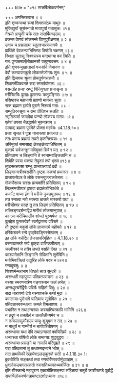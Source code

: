 +++
title = "०१८ सप्तर्षिलोकवर्णनम्"

+++
अगस्तिरुवाच ॥ ॥  
इति शृण्वन्कथां रम्यां शिवशर्माऽथ माथुरः ॥  
मुक्तिपुर्यां सुसंस्नातो मायापुर्यां गतासुकः ॥१॥  
नेत्रयोः प्राघुणी चक्रे ततः सप्तर्षिमण्डलम् ॥  
व्रजन्स वैष्णवं लोकमन्ते विष्णुपुरीक्षणात् ॥ २ ॥  
उवाच च प्रसन्नात्मा स्तुतश्चारणमागधैः ॥  
प्रार्थितो देवकन्याभिस्तिष्ठ तिष्ठेति चक्षणम् ॥३॥  
स्थिता सुतासु निःश्वसस्य मन्दभाग्या वयं त्विति ॥  
गतः पुण्यतमाल्ँलोकानसौ यत्पुण्यवत्तमः ॥ ४ ॥  
इति शृणवन्मुखात्तासां वचनानि विमानगः ॥  
देवौ कस्यायमतुलो लोकस्तेजोमयः शुभः ॥ ५ ॥  
इति द्विजवचः श्रुत्वा प्रोचतुर्गणसत्तमौ ॥  
शिवशर्मञ्छिवमते सदा सप्तर्षयोमलाः ॥६॥  
वसन्तीह प्रजाः स्रष्टुं विनियुक्ताः प्रजासृजा ॥  
मरीचिरत्रिः पुलहः पुलस्त्यः क्रतुरङ्गिराः ॥ ७ ॥  
वसिष्ठश्च महाभागो ब्रह्मणो मानसाः सुताः ॥  
सप्त ब्रह्माण इत्येते पुराणे निश्चयं गताः ॥ ८ ॥  
सम्भूतिरनसूया च क्षमा प्रीतिश्च सन्नतिः ॥  
स्मृतिरूर्जा क्रमादेषां पत्न्यो लोकस्य मातरः ॥९॥  
एतेषां तपसा चैतद्धार्यते भुवनत्रयम् ॥  
उत्पाद्य ब्रह्मणा पूर्वमेते प्रोक्ता महर्षयः ॥4.1.18.१०॥  
प्रजाः सृजत रे पुत्रा नानारूपाः प्रयत्नतः॥  
ततः प्रणम्य ब्रह्माणं तपसे कृतनिश्चयाः ॥ ११ ॥  
अविमुक्तं समासाद्य क्षेत्रङ्क्षेत्रज्ञधिष्ठितम् ॥  
मुक्तये सर्वजन्तूनामविमुक्तं शिवेन यत् ॥ १२ ॥  
प्रतिष्ठाप्य च लिङ्गानि ते स्वनाम्नाङ्कितानि च ॥  
शिवेति परया भक्त्या तेपुरुग्रं तपो भृशम॥१३॥  
तुष्टस्तत्तपसा शम्भुः प्राजापत्यपदं ददौ ॥  
लिङ्गान्यत्रीश्वरादीनि दृष्ट्वा काश्यां प्रयत्नतः ॥ ४ ॥  
प्राजापत्येऽत्र ते लोके वसन्त्युज्ज्वलतेजसः ॥  
गोकर्णेशस्य सरसः प्रत्यक्तीरे प्रतिष्ठितम् ॥ १५ ॥  
लिङ्गमत्रीश्वरं दृष्ट्वा ब्रह्मतेजोभिवर्धते ॥  
कर्कोट वाप्या ईशाने मरीचेः कुण्डमुत्तमम् ॥ १६ ॥  
तत्र स्नात्वा नरो भक्त्त्या भ्राजते भास्करो यथा ॥  
मरीचीश्वर सञ्ज्ञं तु तत्र लिङ्गं प्रतिष्ठितम् ॥ १७ ॥  
तल्लिङ्गदर्शनाद्विप्र मारीचं लोकमाप्नुयात् ॥  
कान्त्या मरीचिमालीव शोभते पुरुषर्षभः ॥ १८ ॥  
पुलहेश पुलस्त्येशौ स्वर्गद्वारस्य पश्चिमे ॥  
तौ दृष्ट्वा मनुजो लोके प्राजापत्ये महीयते ॥ १९ ॥  
हरिकेशवने रम्ये दृष्ट्वैवाङ्गिरसेश्वरम् ॥  
इह लोके वसेद्विप्र तेजसापरिबृंहितः ॥ 4.1.18.२० ॥  
वरणायास्तटे रम्ये दृष्ट्वा वासिष्ठमीश्वम् ॥  
क्रत्वीश्वरं च तत्रैव लभते वसतिं त्विह ॥ २१ ॥  
काश्यामेतानि लिङ्गानि सेवितानि शुभैषिभिः॥  
मनोभिवाञ्छितं दद्युरिह लोके परत्र च॥२२॥  
गणावूचतुः ॥ ॥  
शिवशर्मन्महाभाग तिष्ठते सात्र सुन्दरी ॥  
अरुन्धती महापुण्या पतिव्रतपरायणा ॥ २३ ॥  
यस्याः स्मरणमात्रेण गङ्गास्नान फलं लभेत् ॥  
अन्तःपुरचरैर्द्वित्रैः पवित्रैः सहितो विभुः ॥ २४ ॥  
सदा नारायणो देवो यस्याश्चक्रे कथां मुदा ॥  
कमलायाः पुरोभागे पातिव्रत्य सुतोषितः ॥ २५ ॥  
पतिव्रतास्वरुन्धत्याः कमले विमलाशयः ॥  
यथास्ति न तथाऽन्यस्याः कस्याश्चित्कापि भामिनि ॥२६॥  
न तद्रूपं न तच्छीलं न तत्कौलीन्यमेव च ॥  
न तत्कलासुकौशल्यं पत्युः शुश्रूषणं न तत् ॥ २७ ॥  
न माधुर्यं न गाम्भीर्यं न चार्यपरितोषणम् ॥  
अरुन्धत्या यथा देवि तथाऽन्यासां क्वचित्प्रिये ॥ २८ ॥  
धन्यास्ता योषितो लोके सभाग्याः शुद्धबुद्धयः ॥  
अरुन्धत्याः प्रसङ्गे या नामापि परिगृह्णते ॥ २९ ॥  
यदा पतिव्रतानां तु कथास्मद्भवने भवेत् ॥  
तदा प्राथमिकीं रेखामेषाऽलङ्कुरुते सती ॥ 4.1.18.३० !।  
ब्रुवतोरिति सङ्कथां तथा गणयोर्वैष्णवयोर्मुदावहाम् ॥  
ध्रुवलोकउपागतस्ततो नयनातिथ्यमतथ्यवर्जितः ॥ ३१ ॥ ॥  
इति श्रीस्कान्दे महापुराण एकाशीतिसाहस्यां संहितायां चतुर्थे काशीखण्डे पूर्वार्द्धे सप्तर्षिलोकवर्णनन्नामाष्टादशोऽध्यायः ॥१८॥